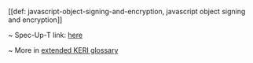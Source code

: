 [[def: javascript-object-signing-and-encryption, javascript object signing and encryption]]

~ Spec-Up-T link: <a href='https://weboftrust.github.io/WOT-terms/docs/glossary/javascript-object-signing-and-encryption'>here</a>

~ More in <a href="https://weboftrust.github.io/WOT-terms/docs/glossary/javascript-object-signing-and-encryption">extended KERI glossary</a>

